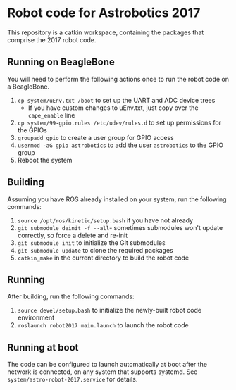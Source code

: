 # Robot code for Astrobotics 2017
This repository is a catkin workspace, containing the packages that comprise the 2017 robot code.

## Running on BeagleBone
You will need to perform the following actions once to run the robot code on a BeagleBone.

1. `cp system/uEnv.txt /boot` to set up the UART and ADC device trees
   - If you have custom changes to uEnv.txt, just copy over the `cape_enable` line
2. `cp system/99-gpio.rules /etc/udev/rules.d` to set up permissions for the GPIOs
3. `groupadd gpio` to create a user group for GPIO access
4. `usermod -aG gpio astrobotics` to add the user `astrobotics` to the GPIO group
5. Reboot the system

## Building
Assuming you have ROS already installed on your system, run the following commands:

1. `source /opt/ros/kinetic/setup.bash` if you have not already
2. `git submodule deinit -f --all`- sometimes submodules won't update correctly, so force a delete and re-init
3. `git submodule init` to initialize the Git submodules
4. `git submodule update` to clone the required packages
5. `catkin_make` in the current directory to build the robot code

## Running
After building, run the following commands:

1. `source devel/setup.bash` to initialize the newly-built robot code environment
2. `roslaunch robot2017 main.launch` to launch the robot code

## Running at boot
The code can be configured to launch automatically at boot after the network is connected, on any system that supports systemd.
See `system/astro-robot-2017.service` for details.
